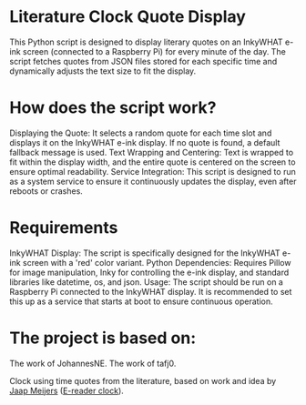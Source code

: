 # Literature Clock Quote Display
This Python script is designed to display literary quotes on an InkyWHAT e-ink screen (connected to a Raspberry Pi) for every minute of the day. The script fetches quotes from JSON files stored for each specific time and dynamically adjusts the text size to fit the display.

# How does the script work?
Displaying the Quote: It selects a random quote for each time slot and displays it on the InkyWHAT e-ink display. If no quote is found, a default fallback message is used.
Text Wrapping and Centering: Text is wrapped to fit within the display width, and the entire quote is centered on the screen to ensure optimal readability.
Service Integration: This script is designed to run as a system service to ensure it continuously updates the display, even after reboots or crashes.

# Requirements
InkyWHAT Display: The script is specifically designed for the InkyWHAT e-ink screen with a 'red' color variant.
Python Dependencies: Requires Pillow for image manipulation, Inky for controlling the e-ink display, and standard libraries like datetime, os, and json.
Usage:
The script should be run on a Raspberry Pi connected to the InkyWHAT display. It is recommended to set this up as a service that starts at boot to ensure continuous operation.









# The project is based on:

The work of JohannesNE.
The work of tafj0.

Clock using time quotes from the literature, based on work and idea by
        [Jaap Meijers](http://www.eerlijkemedia.nl/) ([E-reader clock](https://www.instructables.com/id/Literary-Clock-Made-From-E-reader/)).
